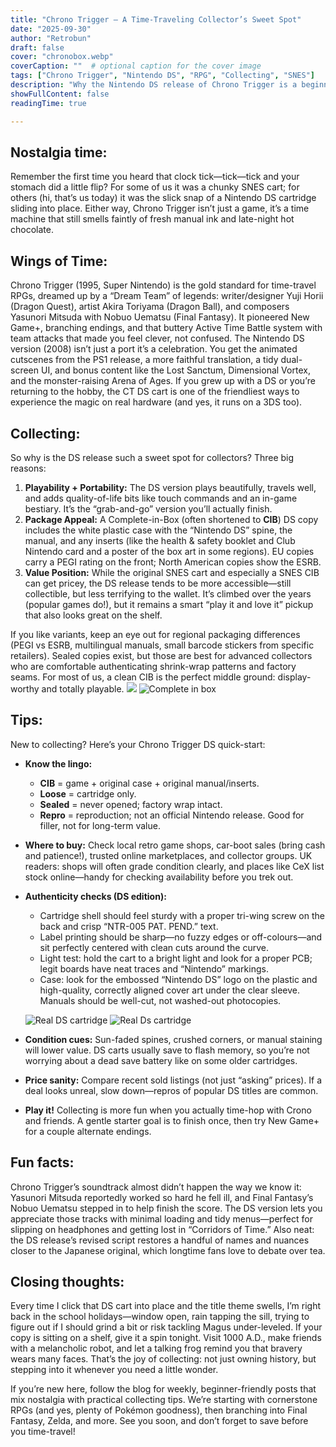 ```yaml
---
title: "Chrono Trigger — A Time-Traveling Collector’s Sweet Spot"
date: "2025-09-30"
author: "Retrobun"
draft: false
cover: "chronobox.webp"
coverCaption: ""  # optional caption for the cover image
tags: ["Chrono Trigger", "Nintendo DS", "RPG", "Collecting", "SNES"]
description: "Why the Nintendo DS release of Chrono Trigger is a beginner-friendly collectible—with tips on CIB, authenticity checks, and nostalgia."
showFullContent: false
readingTime: true

---
```


## Nostalgia time:
Remember the first time you heard that clock tick—tick—tick and your stomach did a little flip? For some of us it was a chunky SNES cart; for others (hi, that’s us today) it was the slick snap of a Nintendo DS cartridge sliding into place. Either way, Chrono Trigger isn’t just a game, it’s a time machine that still smells faintly of fresh manual ink and late-night hot chocolate.

## Wings of Time:
Chrono Trigger (1995, Super Nintendo) is the gold standard for time-travel RPGs,
dreamed up by a “Dream Team” of legends: writer/designer Yuji Horii (Dragon Quest), artist Akira Toriyama (Dragon Ball), and composers Yasunori Mitsuda with Nobuo Uematsu (Final Fantasy). 
It pioneered New Game+, branching endings, and that buttery Active Time Battle system with team attacks that made you feel clever, not confused. The Nintendo DS version (2008) isn’t just a port it’s a celebration. You get the animated cutscenes from the PS1 release, a more faithful translation, a tidy dual-screen UI, and bonus content like the Lost Sanctum, Dimensional Vortex, and the monster-raising Arena of Ages. 
If you grew up with a DS or you’re returning to the hobby, the CT DS cart is one of the friendliest ways to experience the magic on real hardware (and yes, it runs on a 3DS too).

## Collecting:
So why is the DS release such a sweet spot for collectors? Three big reasons:

1) **Playability + Portability:** The DS version plays beautifully, travels well, and adds quality-of-life bits like touch commands and an in-game bestiary. It’s the “grab-and-go” version you’ll actually finish.  
2) **Package Appeal:** A Complete-in-Box (often shortened to **CIB**) DS copy includes the white plastic case with the “Nintendo DS” spine, the manual, and any inserts (like the health & safety booklet and Club Nintendo card and a poster of the box art in some regions). EU copies carry a PEGI rating on the front; North American copies show the ESRB.  
3) **Value Position:** While the original SNES cart and especially a SNES CIB can get pricey, the DS release tends to be more accessible—still collectible, but less terrifying to the wallet. It’s climbed over the years (popular games do!), but it remains a smart “play it and love it” pickup that also looks great on the shelf.

If you like variants, keep an eye out for regional packaging differences (PEGI vs ESRB, multilingual manuals, small barcode stickers from specific retailers). Sealed copies exist, but those are best for advanced collectors who are comfortable authenticating shrink-wrap patterns and factory seams. For most of us, a clean CIB is the perfect middle ground: display-worthy and totally playable.
![](chronoboxback.webp)
![Complete in box](chronocib.webp)

## Tips:
New to collecting? Here’s your Chrono Trigger DS quick-start:

- **Know the lingo:**  
  - **CIB** = game + original case + original manual/inserts.  
  - **Loose** = cartridge only.  
  - **Sealed** = never opened; factory wrap intact.  
  - **Repro** = reproduction; not an official Nintendo release. Good for filler, not for long-term value.

- **Where to buy:** Check local retro game shops, car-boot sales (bring cash and patience!), trusted online marketplaces, and collector groups. UK readers: shops will often grade condition clearly, and places like CeX list stock online—handy for checking availability before you trek out.

- **Authenticity checks (DS edition):**  
  - Cartridge shell should feel sturdy with a proper tri-wing screw on the back and crisp “NTR-005 PAT. PEND.” text.  
  - Label printing should be sharp—no fuzzy edges or off-colours—and sit perfectly centered with clean cuts around the curve.  
  - Light test: hold the cart to a bright light and look for a proper PCB; legit boards have neat traces and “Nintendo” markings.  
  - Case: look for the embossed “Nintendo DS” logo on the plastic and high-quality, correctly aligned cover art under the clear sleeve. Manuals should be well-cut, not washed-out photocopies.

  ![Real DS cartridge](cart.webp )  ![Real Ds cartridge](cartback.webp)
 

- **Condition cues:** Sun-faded spines, crushed corners, or manual staining will lower value. DS carts usually save to flash memory, so you’re not worrying about a dead save battery like on some older cartridges.

- **Price sanity:** Compare recent sold listings (not just “asking” prices). If a deal looks unreal, slow down—repros of popular DS titles are common.

- **Play it!** Collecting is more fun when you actually time-hop with Crono and friends. A gentle starter goal is to finish once, then try New Game+ for a couple alternate endings.

## Fun facts:
Chrono Trigger’s soundtrack almost didn’t happen the way we know it: Yasunori Mitsuda reportedly worked so hard he fell ill, and Final Fantasy’s Nobuo Uematsu stepped in to help finish the score. The DS version lets you appreciate those tracks with minimal loading and tidy menus—perfect for slipping on headphones and getting lost in “Corridors of Time.” Also neat: the DS release’s revised script restores a handful of names and nuances closer to the Japanese original, which longtime fans love to debate over tea.

## Closing thoughts:
Every time I click that DS cart into place and the title theme swells, I’m right back in the school holidays—window open, rain tapping the sill, trying to figure out if I should grind a bit or risk tackling Magus under-leveled. If your copy is sitting on a shelf, give it a spin tonight. Visit 1000 A.D., make friends with a melancholic robot, and let a talking frog remind you that bravery wears many faces. That’s the joy of collecting: not just owning history, but stepping into it whenever you need a little wonder.


If you’re new here, follow the blog for weekly, beginner-friendly posts that mix nostalgia with practical collecting tips. We’re starting with cornerstone RPGs (and yes, plenty of Pokémon goodness), then branching into Final Fantasy, Zelda, and more. See you soon, and don’t forget to save before you time-travel!
